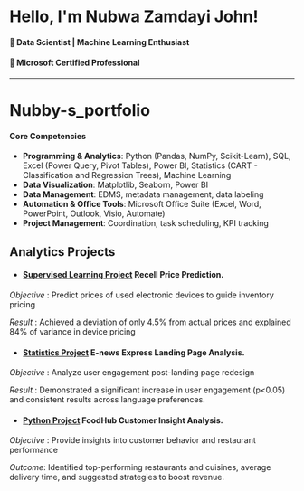 # Hello, I'm Nubwa Zamdayi John!
#### 🔹 Data Scientist | Machine Learning Enthusiast 
#### 🔹 Microsoft Certified Professional
---------------------------------------------------------------------------------------------------------------------------------------------------------------------------------------------------------------------
# Nubby-s_portfolio

#### Core Competencies
- **Programming & Analytics**: Python (Pandas, NumPy, Scikit-Learn), SQL, Excel (Power Query, Pivot Tables), Power BI, Statistics (CART - Classification and Regression Trees), Machine Learning
- **Data Visualization**: Matplotlib, Seaborn, Power BI
- **Data Management**: EDMS, metadata management, data labeling
- **Automation & Office Tools**: Microsoft Office Suite (Excel, Word, PowerPoint, Outlook, Visio, Automate)
- **Project Management**: Coordination, task scheduling, KPI tracking

## Analytics Projects

- #### <a href="https://github.com/Nubwajohn/Supervised-Learning-Project)">Supervised Learning Project</a> Recell Price Prediction.

*Objective* : Predict prices of used electronic devices to guide inventory pricing

*Result* : Achieved a deviation of only 4.5% from actual prices and explained 84% of variance in device pricing

- #### <a href="https://github.com/Nubwajohn/Business-Statistics-Project)">Statistics Project</a> E-news Express Landing Page Analysis.

*Objective* : Analyze user engagement post-landing page redesign

*Result* : Demonstrated a significant increase in user engagement (p<0.05) and consistent results across language preferences.

- #### <a href="https://github.com/Nubwajohn/Python-Project)">Python Project</a> FoodHub Customer Insight Analysis. 
  
*Objective* : Provide insights into customer behavior and restaurant performance

*Outcome*: Identified top-performing restaurants and cuisines, average delivery time, and suggested strategies to boost revenue.



